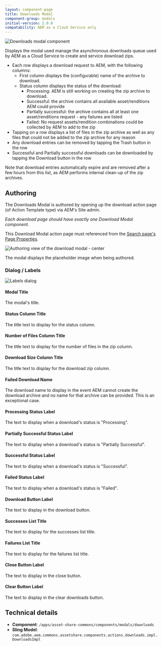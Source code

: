 ```yaml
---
layout: component-page
title: Downloads Modal
component-group: modals
initial-version: 2.0.0
compatability: AEM as a Cloud Service only
---
```


![Downloads modal component](./images/main.png)

Displays the modal used manage the asynchronous downloads queue used by AEM as a Cloud Service to create and service download zips.

* Each row displays a download request to AEM, with the following columns:
    * First column displays the (configurable) name of the archive to download.
    * Status column displays the status of the download:
        * Processing: AEM is still working on creating the zip archive to download.
        * Successful: the archive contains all available asset/renditions AEM could provide
        * Partially successful: the archive  contains all at least one asset/renditions request - any failures are listed
        * Failed: No request assets/rendition combinations could be collected by AEM to add to the zip
* Tapping on a row displays a list of files in the zip archive as well as any files that could not be added to the zip archive for any reason
* Any download entries can be removed by tapping the Trash button in the row
* Successful and Partially successful downloads can be downloaded by tapping the Download button in the row

Note that download entries automatically expire and are removed after a few hours from this list, as AEM performs internal clean-up of the zip archives.

## Authoring

The Downloads Modal is authored by opening up the download action page (of Action Template type) via AEM's Site admin. 

*Each download page should have exactly one Download Modal component.*

This Download Modal action page must referenced from the [Search page's Page Properties](../search/#page-properties). 

![Authoring view of the download modal - center](./images/authoring.png)

The modal displays the placeholder image when being authored.

### Dialog / Labels

![Labels dialog](./images/dialog-labels.png)

#### Modal Title

The modal's title.

#### Status Column Title

The title text to display for the status column.

#### Number of Files Column Title

The title text to display for the number of files in the zip column.

#### Download Size Column Title

The title text to display for the download zip column.

#### Failed Download Name

The download name to display in the event AEM cannot create the download archive and no name for that archive can be provided. This is an exceptional case.

#### Processing Status Label

The text to display when a download's status is "Processing".

#### Partially Successful Status Label

The text to display when a download's status is "Partially Successful".

#### Successful Status Label

The text to display when a download's status is "Successful".

#### Failed Status Label

The text to display when a download's status is "Failed".

#### Download Button Label

The text to display in the download button.

#### Successes List Title

The text to display for the successes list title.

#### Failures List Title

The text to display for the failures list title.

#### Close Button Label

The text to display in the close button.

#### Clear Button Label

The text to display in the clear downloads button.

## Technical details

* **Component**: `/apps/asset-share-commons/components/modals/downloads`
* **Sling Model**: `com.adobe.aem.commons.assetshare.components.actions.downloads.impl.DownloadsImpl`
